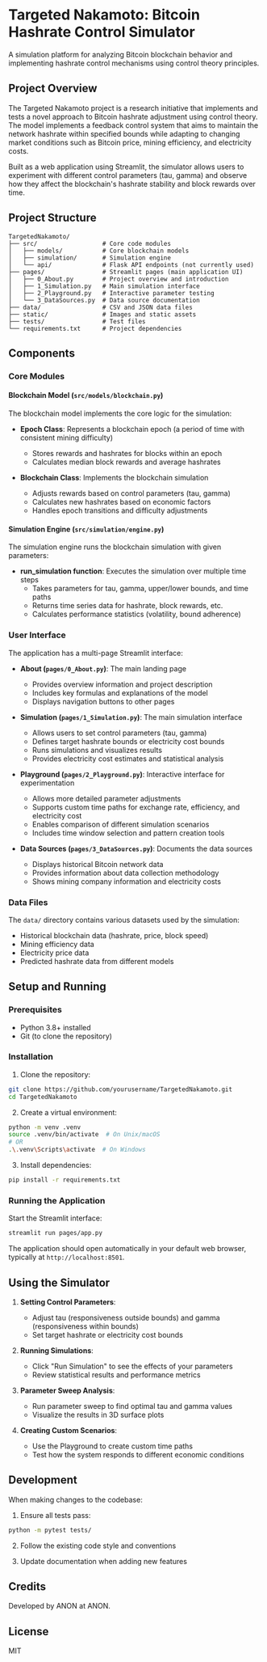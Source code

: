 # Targeted Nakamoto: Bitcoin Hashrate Control Simulator

A simulation platform for analyzing Bitcoin blockchain behavior and implementing hashrate control mechanisms using control theory principles.

## Project Overview

The Targeted Nakamoto project is a research initiative that implements and tests a novel approach to Bitcoin hashrate adjustment using control theory. The model implements a feedback control system that aims to maintain the network hashrate within specified bounds while adapting to changing market conditions such as Bitcoin price, mining efficiency, and electricity costs.

Built as a web application using Streamlit, the simulator allows users to experiment with different control parameters (tau, gamma) and observe how they affect the blockchain's hashrate stability and block rewards over time.

## Project Structure

```
TargetedNakamoto/
├── src/                  # Core code modules
│   ├── models/           # Core blockchain models
│   ├── simulation/       # Simulation engine
│   └── api/              # Flask API endpoints (not currently used)
├── pages/                # Streamlit pages (main application UI)
│   ├── 0_About.py        # Project overview and introduction
│   ├── 1_Simulation.py   # Main simulation interface
│   ├── 2_Playground.py   # Interactive parameter testing
│   └── 3_DataSources.py  # Data source documentation
├── data/                 # CSV and JSON data files
├── static/               # Images and static assets
├── tests/                # Test files
└── requirements.txt      # Project dependencies
```

## Components

### Core Modules

#### Blockchain Model (`src/models/blockchain.py`)

The blockchain model implements the core logic for the simulation:

- **Epoch Class**: Represents a blockchain epoch (a period of time with consistent mining difficulty)
  - Stores rewards and hashrates for blocks within an epoch
  - Calculates median block rewards and average hashrates

- **Blockchain Class**: Implements the blockchain simulation
  - Adjusts rewards based on control parameters (tau, gamma)
  - Calculates new hashrates based on economic factors
  - Handles epoch transitions and difficulty adjustments

#### Simulation Engine (`src/simulation/engine.py`)

The simulation engine runs the blockchain simulation with given parameters:

- **run_simulation function**: Executes the simulation over multiple time steps
  - Takes parameters for tau, gamma, upper/lower bounds, and time paths
  - Returns time series data for hashrate, block rewards, etc.
  - Calculates performance statistics (volatility, bound adherence)

### User Interface

The application has a multi-page Streamlit interface:

- **About (`pages/0_About.py`)**: The main landing page
  - Provides overview information and project description
  - Includes key formulas and explanations of the model
  - Displays navigation buttons to other pages

- **Simulation (`pages/1_Simulation.py`)**: The main simulation interface
  - Allows users to set control parameters (tau, gamma)
  - Defines target hashrate bounds or electricity cost bounds
  - Runs simulations and visualizes results
  - Provides electricity cost estimates and statistical analysis

- **Playground (`pages/2_Playground.py`)**: Interactive interface for experimentation
  - Allows more detailed parameter adjustments
  - Supports custom time paths for exchange rate, efficiency, and electricity cost
  - Enables comparison of different simulation scenarios
  - Includes time window selection and pattern creation tools

- **Data Sources (`pages/3_DataSources.py`)**: Documents the data sources
  - Displays historical Bitcoin network data
  - Provides information about data collection methodology
  - Shows mining company information and electricity costs

### Data Files

The `data/` directory contains various datasets used by the simulation:

- Historical blockchain data (hashrate, price, block speed)
- Mining efficiency data
- Electricity price data
- Predicted hashrate data from different models

## Setup and Running

### Prerequisites

- Python 3.8+ installed
- Git (to clone the repository)

### Installation

1. Clone the repository:
```bash
git clone https://github.com/yourusername/TargetedNakamoto.git
cd TargetedNakamoto
```

2. Create a virtual environment:
```bash
python -m venv .venv
source .venv/bin/activate  # On Unix/macOS
# OR
.\.venv\Scripts\activate  # On Windows
```

3. Install dependencies:
```bash
pip install -r requirements.txt
```

### Running the Application

Start the Streamlit interface:
```bash
streamlit run pages/app.py
```

The application should open automatically in your default web browser, typically at `http://localhost:8501`.

## Using the Simulator

1. **Setting Control Parameters**:
   - Adjust tau (responsiveness outside bounds) and gamma (responsiveness within bounds)
   - Set target hashrate or electricity cost bounds

2. **Running Simulations**:
   - Click "Run Simulation" to see the effects of your parameters
   - Review statistical results and performance metrics

3. **Parameter Sweep Analysis**:
   - Run parameter sweep to find optimal tau and gamma values
   - Visualize the results in 3D surface plots

4. **Creating Custom Scenarios**:
   - Use the Playground to create custom time paths
   - Test how the system responds to different economic conditions

## Development

When making changes to the codebase:

1. Ensure all tests pass:
```bash
python -m pytest tests/
```

2. Follow the existing code style and conventions

3. Update documentation when adding new features

## Credits

Developed by ANON at ANON.

## License

MIT